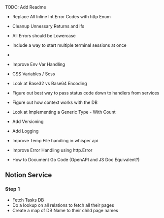 TODO: Add Readme 

* Replace All Inline Int Error Codes with http Enum
* Cleanup Unnessary Returns and ifs
* All Errors should be Lowercase
* Include a way to start multiple terminal sessions at once
* 

* Improve Env Var Handling
* CSS Variables / Scss
* Look at Base32 vs Base64 Encoding
* Figure out best way to pass status code down to handlers from services
* Figure out how context works with the DB
* Look at Implementing a Generic Type - With Count
* Add Versioning
* Add Logging
* Improve Temp File handling in whisper api
* Improve Error Handling using http.Error
* How to Document Go Code (OpenAPI and JS Doc Equivalent?)


## Notion Service

### Step 1
* Fetch Tasks DB
* Do a lookup on all relations to fetch all their pages
* Create a map of DB Name to their child page names

